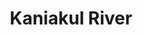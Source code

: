 ---
title: "Kaniakul River"
title_bn: "কানিয়াকুল নদী"
description: "It started flowing from Nilchul Beel of Sunamganj district and flows upto Kamipar Beel through Sahatipur and Denarbag."
---